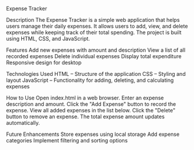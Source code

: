 Expense Tracker

Description
The Expense Tracker is a simple web application that helps users manage their daily expenses. It allows users to add, view, and delete expenses while keeping track of their total spending. The project is built using HTML, CSS, and JavaScript.

Features
Add new expenses with amount and description
View a list of all recorded expenses
Delete individual expenses
Display total expenditure
Responsive design for desktop

Technologies Used
HTML – Structure of the application
CSS – Styling and layout
JavaScript – Functionality for adding, deleting, and calculating expenses

How to Use
Open index.html in a web browser.
Enter an expense description and amount.
Click the "Add Expense" button to record the expense.
View all added expenses in the list below.
Click the "Delete" button to remove an expense.
The total expense amount updates automatically.

Future Enhancements
Store expenses using local storage
Add expense categories
Implement filtering and sorting options
